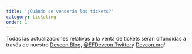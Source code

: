 ```yaml
---
title: '¿Cuándo se venderán los tickets?'
category: ticketing
order: 1
---
```


Todas las actualizaciones relativas a la venta de tickets serán difundidas a través de nuestro [Devcon Blog](https://devcon.org/blogs/), [@EFDevcon Twitter](https://twitter.com/EFDevcon)y [Devcon.org](https://devcon.org)!

